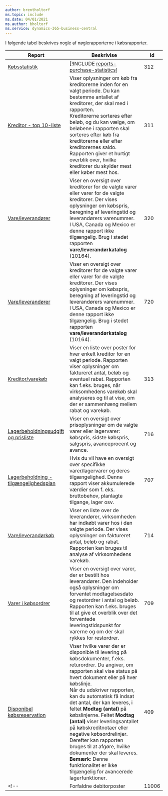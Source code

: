 ```yaml
---
author: brentholtorf
ms.topic: include
ms.date: 04/01/2021
ms.author: bholtorf
ms.service: dynamics-365-business-central
---
```


I følgende tabel beskrives nogle af nøglerapporterne i købsrapporter.



| Report | Beskrivlse | Id | 
|---------|---------|---------|
|[Købsstatistik](https://businesscentral.dynamics.com?report=312)|[!INCLUDE [reports-purchase-statistics](reports-purchase-statistics.md)]|312|
|[Kreditor - top 10-liste](https://businesscentral.dynamics.com?report=311)|Viser oplysninger om køb fra kreditorerne inden for en valgt periode. Du kan bestemme antallet af kreditorer, der skal med i rapporten.<br>Kreditorerne sorteres efter beløb, og du kan vælge, om beløbene i rapporten skal sorteres efter køb fra kreditorerne eller efter kreditorernes saldo. Rapporten giver et hurtigt overblik over, hvilke kreditorer du skylder mest eller køber mest hos.|311|
|[Vare/leverandører](https://businesscentral.dynamics.com?report=320)|Viser en oversigt over kreditorer for de valgte varer eller varer for de valgte kreditorer. Der vises oplysninger om købspris, beregning af leveringstid og leverandørers varenummer.<br>I USA, Canada og Mexico er denne rapport ikke tilgængelig. Brug i stedet rapporten **vare/leverandørkatalog** (10164).|320|
|[Vare/leverandører](https://businesscentral.dynamics.com?report=720)|Viser en oversigt over kreditorer for de valgte varer eller varer for de valgte kreditorer. Der vises oplysninger om købspris, beregning af leveringstid og leverandørers varenummer.<br>I USA, Canada og Mexico er denne rapport ikke tilgængelig. Brug i stedet rapporten **vare/leverandørkatalog** (10164).|720|
|[Kreditor/varekøb](https://businesscentral.dynamics.com?report=313)|Viser en liste over poster for hver enkelt kreditor for en valgt periode. Rapporten viser oplysninger om faktureret antal, beløb og eventuel rabat. Rapporten kan f.eks. bruges, når virksomhedens varekøb skal analyseres og til at vise, om der er sammenhæng mellem rabat og varekøb.|313|
|[Lagerbeholdningsudgift og prisliste](https://businesscentral.dynamics.com?report=716)|Viser en oversigt over prisoplysninger om de valgte varer eller lagervarer: købspris, sidste købspris, salgspris, avanceprocent og avance.|716|
|[Lagerbeholdning - tilgængelighedsplan](https://businesscentral.dynamics.com?report=707)|Hvis du vil have en oversigt over specifikke varer/lagervarer og deres tilgængelighed. Denne rapport viser akkumulerede værdier som f. eks. bruttobehov, planlagte tilgange, lager osv. |707|
|[Vare/leverandørkøb](https://businesscentral.dynamics.com?report=714)|Viser en liste over de leverandører, virksomheden har indkøbt varer hos i den valgte periode. Der vises oplysninger om faktureret antal, beløb og rabat. Rapporten kan bruges til analyse af virksomhedens varekøb.|714|
|[Varer i købsordrer](https://businesscentral.dynamics.com?report=709)|Viser en oversigt over varer, der er bestilt hos leverandører. Den indeholder også oplysninger om forventet modtagelsesdato og restordrer i antal og beløb. Rapporten kan f.eks. bruges til at give et overblik over det forventede leveringstidspunkt for varerne og om der skal rykkes for restordrer.|709|
|[Disponibel købsreservation](https://businesscentral.dynamics.com?report=409)|Viser hvilke varer der er disponible til levering på købsdokumenter, f.eks. returordrer. Du angiver, om rapporten skal vise status på hvert dokument eller på hver købslinje. <br>Når du udskriver rapporten, kan du automatisk få indsat det antal, der kan leveres, i feltet **Modtag (antal)** på købslinjerne. Feltet **Modtag (antal)** viser leveringsantallet på købskreditnotaer eller negative købsordrelinjer. Derefter kan rapporten bruges til at afgøre, hvilke dokumenter der skal leveres. **Bemærk**: Denne funktionalitet er ikke tilgængelig for avancerede lagerfunktioner.|409|
<!--|[](https://businesscentral.dynamics.com?report=)Forfaldne debitorposter|11006| DACH-specifik: en rapport, som kan bruges af teamlederen hos den indkøbte afdeling, som det er regnskabet. Her kan du få et overblik over de ubetalte kreditorfakturaer, herunder forfaldsdatoer, valutaer og beløb. Basis er de åbne kreditorposter.| -->

